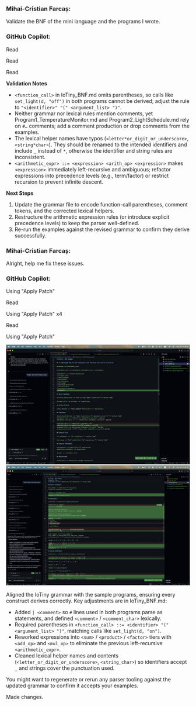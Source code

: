 ### Mihai-Cristian Farcaș:

Validate the BNF of the mini language and the programs I wrote.

### GitHub Copilot:

Read [](file:///Users/mihaicristianfarcas/Developer/UBB-Projects/Third%20year/First%20semester/Formal%20Languages%20and%20Compiler%20Design/Lab2/IoTiny_BNF.md)

Read [](file:///Users/mihaicristianfarcas/Developer/UBB-Projects/Third%20year/First%20semester/Formal%20Languages%20and%20Compiler%20Design/Lab2/Program1_TemperatureMonitor.md)

Read [](file:///Users/mihaicristianfarcas/Developer/UBB-Projects/Third%20year/First%20semester/Formal%20Languages%20and%20Compiler%20Design/Lab2/Program2_LightSchedule.md)

**Validation Notes**

- `<function_call>` in IoTiny_BNF.md omits parentheses, so calls like `set_light(d, "off")` in both programs cannot be derived; adjust the rule to `"<identifier>" "(" <argument_list> ")"`.
- Neither grammar nor lexical rules mention comments, yet Program1_TemperatureMonitor.md and Program2_LightSchedule.md rely on `#…` comments; add a comment production or drop comments from the examples.
- The lexical helper names have typos (`<letter*or_digit_or_underscore>`, `<string*char>`). They should be renamed to the intended identifiers and include `_` instead of `*`, otherwise the identifier and string rules are inconsistent.
- `<arithmetic_expr> ::= <expression> <arith_op> <expression>` makes `<expression>` immediately left-recursive and ambiguous; refactor expressions into precedence levels (e.g., term/factor) or restrict recursion to prevent infinite descent.

**Next Steps**

1. Update the grammar file to encode function-call parentheses, comment tokens, and the corrected lexical helpers.
2. Restructure the arithmetic expression rules (or introduce explicit precedence levels) to keep the parser well-defined.
3. Re-run the examples against the revised grammar to confirm they derive successfully.

### Mihai-Cristian Farcaș:

Alright, help me fix these issues.

### GitHub Copilot:

Using "Apply Patch"

Read [](file:///Users/mihaicristianfarcas/Developer/UBB-Projects/Third%20year/First%20semester/Formal%20Languages%20and%20Compiler%20Design/Lab2/IoTiny_BNF.md)

Using "Apply Patch" x4

Read [](file:///Users/mihaicristianfarcas/Developer/UBB-Projects/Third%20year/First%20semester/Formal%20Languages%20and%20Compiler%20Design/Lab2/IoTiny_BNF.md)

Using "Apply Patch"

![edit1](./CleanShot%202025-10-13%20at%2008.43.53@2x.jpg)
![edit2](./CleanShot%202025-10-13%20at%2008.44.43@2x.jpg)

Aligned the IoTiny grammar with the sample programs, ensuring every construct derives correctly. Key adjustments are in IoTiny_BNF.md:

- Added `| <comment>` so `#` lines used in both programs parse as statements, and defined `<comment>` / `<comment_char>` lexically.
- Required parentheses in `<function_call> ::= <identifier> "(" <argument_list> ")"`, matching calls like `set_light(d, "on")`.
- Reworked expressions into `<sum>` / `<product>` / `<factor>` tiers with `<add_op>` and `<mul_op>` to eliminate the previous left-recursive `<arithmetic_expr>`.
- Cleaned lexical helper names and contents (`<letter_or_digit_or_underscore>`, `<string_char>`) so identifiers accept `_` and strings cover the punctuation used.

You might want to regenerate or rerun any parser tooling against the updated grammar to confirm it accepts your examples.

Made changes.

